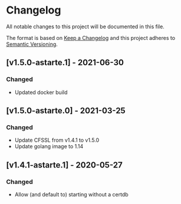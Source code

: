 # Changelog
All notable changes to this project will be documented in this file.

The format is based on [Keep a Changelog](http://keepachangelog.com/en/1.0.0/)
and this project adheres to [Semantic Versioning](http://semver.org/spec/v2.0.0.html).

## [v1.5.0-astarte.1] - 2021-06-30
### Changed
- Updated docker build

## [v1.5.0-astarte.0] - 2021-03-25
### Changed
- Update CFSSL from v1.4.1 to v1.5.0
- Update golang image to 1.14

## [v1.4.1-astarte.1] - 2020-05-27
### Changed
- Allow (and default to) starting without a certdb
